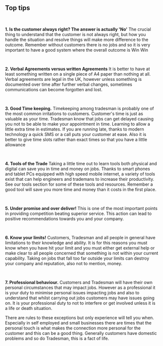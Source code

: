 ## Top tips
<br />

**1\. Is the customer always right? The answer is actually 'No'** 
The crucial thing to understand that the customer is not always right, but how you handle the situation and resolve things will make more difference to the outcome. Remember without customers there is no jobs and so it is very important to have a good system where the overall outcome is Win Win

<br />

**2\. Verbal Agreements versus written Agreements**
It is better to have at least something written on a single piece of A4 paper than nothing at all. Verbal agreements are legal in the UK, however unless something is documented over time after further verbal changes, sometimes communications can become forgotten and lost.

<br />

**3\. Good Time keeping.**
Timekeeping among tradesman is probably one of the most common irritations to customers. Customer's time is just as valuable as your time. Tradesman know that jobs can get delayed causing you not to be able to make your appointment in time. Learning to allow a little extra time in estimates. If you are running late, thanks to modern technology a quick SMS or a call puts your customer at ease. Also it is better to give time slots rather than exact times so that you have a little allowance

<br />

**4\. Tools of the Trade**
Taking a little time out to learn tools both physical and digital can save you in time and money on jobs. Thanks to smart phones and tablet PCs equipped with high speed mobile internet, a variety of tools exist that can help engineers and trademans to increase their productivity. See our tools section for some of these tools and resources. Remember a good tool will save you more time and money than it costs in the first place.

<br />

**5\. Under promise and over deliver!**
This is one of the most important points in providing competition beating superior service. This action can lead to positive recommendations towards you and your company.

<br />

**6\. Know your limits!**
Customers, Tradesman and all people in general have limitations to their knowledge and ability. It is for this reasons you must know when you have hit your limit and you must either get external help or make clear to all people concerned that something is not within your current capability. Taking on jobs that fall too far outside your limits can destroy your company and reputation, also not to mention, money.

<br />

**7\. Professional behaviour.**
Customers and Tradesman will have their own personal circumstances that may impact jobs. However as a professional it is your duty to minimise personal issues impacting jobs and also to understand that whilst carrying out jobs customers may have issues going on. It is your professional duty to not to interfere or get involved unless it is a life or death situation.

There are rules to these exceptions but only experience will tell you when. Especially in self employed and small businesses there are times that the personal touch is what makes the connection more personal for the customer and this can be a good thing. Generally customers have domestic problems and so do Tradesman, this is a fact of life.
